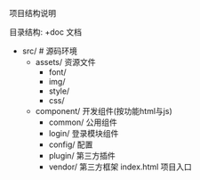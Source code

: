 项目结构说明

目录结构:
+doc					文档
- src/              #	源码环境
  - assets/          	资源文件
    + font/
    + img/
    + style/
    + css/
  - component/      	开发组件(按功能html与js)
    + common/      	公用组件
    + login/			登录模块组件
    + config/         	配置
    + plugin/          	第三方插件
    + vendor/          	第三方框架
  index.html			项目入口